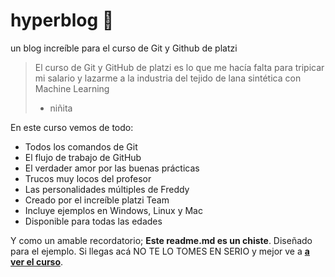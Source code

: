 # hyperblog 💚 
un blog increíble para el curso de Git y Github de platzi
>El curso de Git y GitHub de platzi es lo que me hacía falta para tripicar mi salario y lazarme a la industria del tejido de lana sintética con Machine Learning 
> - niñita

En este curso vemos de todo:
* Todos los comandos de Git
* El flujo de trabajo de GitHub 
* El verdader amor por las buenas prácticas 
* Trucos muy locos del profesor 
* Las personalidades múltiples de Freddy
* Creado por el increíble platzi Team
* Incluye ejemplos en Windows, Linux y Mac
* Disponible para todas las edades

Y como un amable recordatorio; **Este readme.md es un chiste**. Diseñado para el ejemplo. Si llegas acá NO TE LO TOMES EN SERIO y mejor ve a [**a ver el curso**](https://platzi.com/clases/1557-git-github/19977-readmemd-es-una-excelente-practica/ "ver el curso").